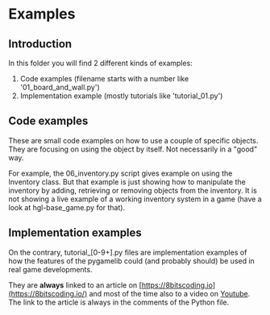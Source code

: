 # Examples

## Introduction

In this folder you will find 2 different kinds of examples: 
 1. Code examples (filename starts with a number like '01_board_and_wall.py')
 2. Implementation example (mostly tutorials like 'tutorial_01.py')

## Code examples

These are small code examples on how to use a couple of specific objects.  
They are focusing on using the object by itself. Not necessarily in a "good" way. 

For example, the 06_inventory.py script gives example on using the Inventory class. But that example is just showing how to manipulate the inventory by adding, retrieving or removing objects from the inventory. It is not showing a live example of a working inventory system in a game (have a look at hgl-base_game.py for that).

## Implementation examples

On the contrary, tutorial_[0-9+].py files are implementation examples of how the features of the pygamelib could (and probably should) be used in real game developments.

They are **always** linked to an article on [https://8bitscoding.io](https://8bitscoding.io/) and most of the time also to a video on [Youtube](https://www.youtube.com/channel/UCEVqAhJDQC5GxNcK0Sc75dA/).  
The link to the article is always in the comments of the Python file.